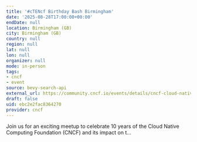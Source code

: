 ```yaml
---
title: '#cTENcf Birthday Bash Birmingham'
date: '2025-08-28T17:00:00+00:00'
endDate: null
location: Birmingham (GB)
city: Birmingham (GB)
country: null
region: null
lat: null
lon: null
organizer: null
mode: in-person
tags:
- cncf
- event
source: bevy-search-api
external_url: https://community.cncf.io/events/details/cncf-cloud-native-birmingham-presents-ctencf-birthday-bash-birmingham/
draft: false
uid: ebc2e2fac8364270
provider: cncf
---
```

Join us for an exciting meetup to celebrate 10 years of the Cloud Native Computing Foundation (CNCF) and its impact on t...
